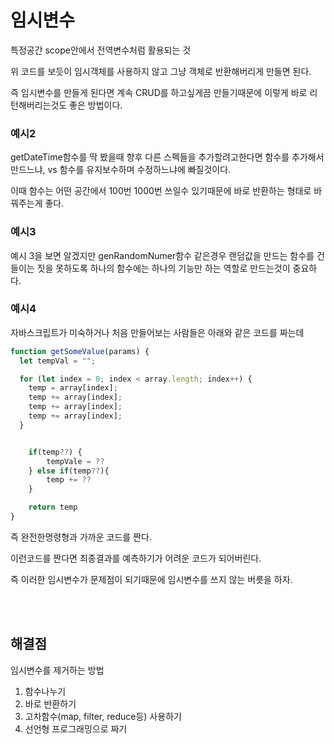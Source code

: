 # **임시변수**

특정공간 scope안에서 전역변수처럼 활용되는 것
<!-- 임시변수.js 활용 -->

위 코드를 보듯이 임시객체를 사용하지 않고 그냥 객체로 반환해버리게 만들면 된다.

즉 임시변수를 만들게 된다면 계속 CRUD를 하고싶게끔 만들기때문에 이렇게 바로 리턴해버리는것도 좋은 방법이다.

### **예시2**
<!-- 임시변수.js에서 function getDateTime을 보자 -->
getDateTime함수를 딱 봤을때 향후 다른 스펙들을 추가할려고한다면
함수를 추가해서 만드느냐, vs 함수를 유지보수하며 수정하느냐에 빠질것이다.

이때 함수는 어떤 공간에서 100번 1000번 쓰일수 있기때문에 바로 반환하는 형태로 바꿔주는게 좋다.



### **예시3**
예시 3을 보면 알겠지만 genRandomNumer함수 같은경우 랜덤값을 만드는 함수를 건들이는 짓을 못하도록
하나의 함수에는 하나의 기능만 하는 역할로 만드는것이 중요하다.

### **예시4**
자바스크립트가 미숙하거나 처음 만들어보는 사람들은 아래와 같은 코드를 짜는데

```javascript
function getSomeValue(params) {
  let tempVal = "";

  for (let index = 0; index < array.length; index++) {
    temp = array[index];
    temp += array[index];
    temp += array[index];
    temp += array[index];
  }


    if(temp??) {
        tempVale = ??
    } else if(temp??){
        temp += ??
    }

    return temp
}

```
즉 완전한명령형과 가까운 코드를 짠다.

이런코드를 짠다면 최종결과를 예측하기가 어려운 코드가 되어버린다.

즉 이러한 임시변수가 문제점이 되기때문에 임시변수를 쓰지 않는 버릇을 하자.

<br><br>

## **해결점**
임시변수를 제거하는 방법

1. 함수나누기
2. 바로 반환하기
3. 고차함수(map, filter, reduce등) 사용하기
4. 선언형 프로그래밍으로 짜기